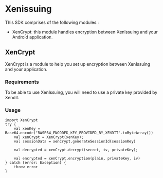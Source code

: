 # Xenissuing

This SDK comprises of the following modules :
- XenCrypt: this module handles encryption between XenIssuing and your Android application.

## XenCrypt

XenCrypt is a module to help you set up encryption between XenIssuing and your application.

### Requirements

To be able to use XenIssuing, you will need to use a private key provided by Xendit.

### Usage
```android
import XenCrypt
try {
    val xenKey = Base64.encode("BASE64_ENCODED_KEY_PROVIDED_BY_XENDIT".toByteArray())
    val xenCrypt = XenCrypt(xenKey);
    val sessionData = xenCrypt.generateSessionId(sessionKey)

    val decrypted = xenCrypt.decrypt(secret, iv, privateKey);

    val encrypted = xenCrypt.encryption(plain, privateKey, iv)
} catch (error: Exception) {
    throw error
}

